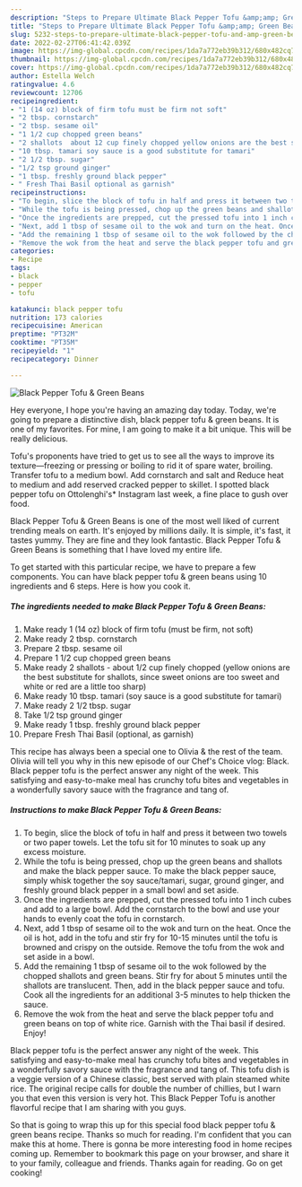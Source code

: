 ```yaml
---
description: "Steps to Prepare Ultimate Black Pepper Tofu &amp;amp; Green Beans"
title: "Steps to Prepare Ultimate Black Pepper Tofu &amp;amp; Green Beans"
slug: 5232-steps-to-prepare-ultimate-black-pepper-tofu-and-amp-green-beans
date: 2022-02-27T06:41:42.039Z
image: https://img-global.cpcdn.com/recipes/1da7a772eb39b312/680x482cq70/black-pepper-tofu-green-beans-recipe-main-photo.jpg
thumbnail: https://img-global.cpcdn.com/recipes/1da7a772eb39b312/680x482cq70/black-pepper-tofu-green-beans-recipe-main-photo.jpg
cover: https://img-global.cpcdn.com/recipes/1da7a772eb39b312/680x482cq70/black-pepper-tofu-green-beans-recipe-main-photo.jpg
author: Estella Welch
ratingvalue: 4.6
reviewcount: 12706
recipeingredient:
- "1 (14 oz) block of firm tofu must be firm not soft"
- "2 tbsp. cornstarch"
- "2 tbsp. sesame oil"
- "1 1/2 cup chopped green beans"
- "2 shallots  about 12 cup finely chopped yellow onions are the best substitute for shallots since sweet onions are too sweet and white or red are a little too sharp"
- "10 tbsp. tamari soy sauce is a good substitute for tamari"
- "2 1/2 tbsp. sugar"
- "1/2 tsp ground ginger"
- "1 tbsp. freshly ground black pepper"
- " Fresh Thai Basil optional as garnish"
recipeinstructions:
- "To begin, slice the block of tofu in half and press it between two towels or two paper towels. Let the tofu sit for 10 minutes to soak up any excess moisture."
- "While the tofu is being pressed, chop up the green beans and shallots and make the black pepper sauce. To make the black pepper sauce, simply whisk together the soy sauce/tamari, sugar, ground ginger, and freshly ground black pepper in a small bowl and set aside."
- "Once the ingredients are prepped, cut the pressed tofu into 1 inch cubes and add to a large bowl. Add the cornstarch to the bowl and use your hands to evenly coat the tofu in cornstarch."
- "Next, add 1 tbsp of sesame oil to the wok and turn on the heat. Once the oil is hot, add in the tofu and stir fry for 10-15 minutes until the tofu is browned and crispy on the outside. Remove the tofu from the wok and set aside in a bowl."
- "Add the remaining 1 tbsp of sesame oil to the wok followed by the chopped shallots and green beans. Stir fry for about 5 minutes until the shallots are translucent. Then, add in the black pepper sauce and tofu. Cook all the ingredients for an additional 3-5 minutes to help thicken the sauce."
- "Remove the wok from the heat and serve the black pepper tofu and green beans on top of white rice. Garnish with the Thai basil if desired. Enjoy!"
categories:
- Recipe
tags:
- black
- pepper
- tofu

katakunci: black pepper tofu 
nutrition: 173 calories
recipecuisine: American
preptime: "PT32M"
cooktime: "PT35M"
recipeyield: "1"
recipecategory: Dinner

---
```



![Black Pepper Tofu &amp; Green Beans](https://img-global.cpcdn.com/recipes/1da7a772eb39b312/680x482cq70/black-pepper-tofu-green-beans-recipe-main-photo.jpg)

Hey everyone, I hope you're having an amazing day today. Today, we're going to prepare a distinctive dish, black pepper tofu &amp; green beans. It is one of my favorites. For mine, I am going to make it a bit unique. This will be really delicious.

Tofu&#39;s proponents have tried to get us to see all the ways to improve its texture—freezing or pressing or boiling to rid it of spare water, broiling. Transfer tofu to a medium bowl. Add cornstarch and salt and Reduce heat to medium and add reserved cracked pepper to skillet. I spotted black pepper tofu on Ottolenghi&#39;s* Instagram last week, a fine place to gush over food.

Black Pepper Tofu &amp; Green Beans is one of the most well liked of current trending meals on earth. It's enjoyed by millions daily. It is simple, it's fast, it tastes yummy. They are fine and they look fantastic. Black Pepper Tofu &amp; Green Beans is something that I have loved my entire life.


To get started with this particular recipe, we have to prepare a few components. You can have black pepper tofu &amp; green beans using 10 ingredients and 6 steps. Here is how you cook it.

<!--inarticleads1-->

##### The ingredients needed to make Black Pepper Tofu &amp; Green Beans:

1. Make ready 1 (14 oz) block of firm tofu (must be firm, not soft)
1. Make ready 2 tbsp. cornstarch
1. Prepare 2 tbsp. sesame oil
1. Prepare 1 1/2 cup chopped green beans
1. Make ready 2 shallots - about 1/2 cup finely chopped (yellow onions are the best substitute for shallots, since sweet onions are too sweet and white or red are a little too sharp)
1. Make ready 10 tbsp. tamari (soy sauce is a good substitute for tamari)
1. Make ready 2 1/2 tbsp. sugar
1. Take 1/2 tsp ground ginger
1. Make ready 1 tbsp. freshly ground black pepper
1. Prepare  Fresh Thai Basil (optional, as garnish)


This recipe has always been a special one to Olivia &amp; the rest of the team. Olivia will tell you why in this new episode of our Chef&#39;s Choice vlog: Black. Black pepper tofu is the perfect answer any night of the week. This satisfying and easy-to-make meal has crunchy tofu bites and vegetables in a wonderfully savory sauce with the fragrance and tang of. 

<!--inarticleads2-->

##### Instructions to make Black Pepper Tofu &amp; Green Beans:

1. To begin, slice the block of tofu in half and press it between two towels or two paper towels. Let the tofu sit for 10 minutes to soak up any excess moisture.
1. While the tofu is being pressed, chop up the green beans and shallots and make the black pepper sauce. To make the black pepper sauce, simply whisk together the soy sauce/tamari, sugar, ground ginger, and freshly ground black pepper in a small bowl and set aside.
1. Once the ingredients are prepped, cut the pressed tofu into 1 inch cubes and add to a large bowl. Add the cornstarch to the bowl and use your hands to evenly coat the tofu in cornstarch.
1. Next, add 1 tbsp of sesame oil to the wok and turn on the heat. Once the oil is hot, add in the tofu and stir fry for 10-15 minutes until the tofu is browned and crispy on the outside. Remove the tofu from the wok and set aside in a bowl.
1. Add the remaining 1 tbsp of sesame oil to the wok followed by the chopped shallots and green beans. Stir fry for about 5 minutes until the shallots are translucent. Then, add in the black pepper sauce and tofu. Cook all the ingredients for an additional 3-5 minutes to help thicken the sauce.
1. Remove the wok from the heat and serve the black pepper tofu and green beans on top of white rice. Garnish with the Thai basil if desired. Enjoy!


Black pepper tofu is the perfect answer any night of the week. This satisfying and easy-to-make meal has crunchy tofu bites and vegetables in a wonderfully savory sauce with the fragrance and tang of. This tofu dish is a veggie version of a Chinese classic, best served with plain steamed white rice. The original recipe calls for double the number of chillies, but I warn you that even this version is very hot. This Black Pepper Tofu is another flavorful recipe that I am sharing with you guys. 

So that is going to wrap this up for this special food black pepper tofu &amp; green beans recipe. Thanks so much for reading. I'm confident that you can make this at home. There is gonna be more interesting food in home recipes coming up. Remember to bookmark this page on your browser, and share it to your family, colleague and friends. Thanks again for reading. Go on get cooking!
